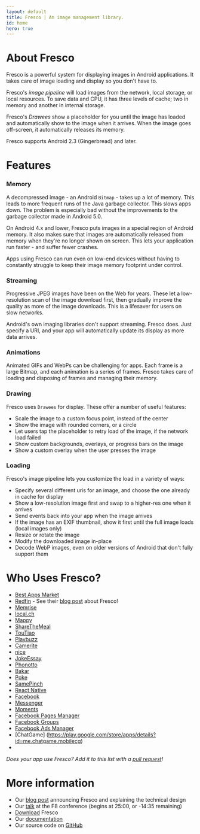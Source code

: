 ```yaml
---
layout: default
title: Fresco | An image management library.
id: home
hero: true
---
```


# About Fresco

Fresco is a powerful system for displaying images in Android applications. It takes care of image loading and display so you don't have to. 

Fresco's *image pipeline* will load images from the network, local storage, or local resources. To save data and CPU, it has three levels of cache; two in memory and another in internal storage.

Fresco's *Drawees* show a placeholder for you until the image has loaded and automatically show to the image when it arrives. When the image goes off-screen, it automatically releases its memory.

Fresco supports Android 2.3 (Gingerbread) and later.

# Features

### Memory

A decompressed image - an Android `Bitmap` - takes up a lot of memory. This leads to more frequent runs of the Java garbage collector. This slows apps down. The problem is especially bad without the improvements to the garbage collector made in Android 5.0.

On Android 4.x and lower, Fresco puts images in a special region of Android memory. It also makes sure that images are automatically released from memory when they're no longer shown on screen. This lets your application run faster - and suffer fewer crashes.

Apps using Fresco can run even on low-end devices without having to constantly struggle to keep their image memory footprint under control.

### Streaming

Progressive JPEG images have been on the Web for years. These let a low-resolution scan of the image download first, then gradually improve the quality as more of the image downloads. This is a lifesaver for users on slow networks.

Android's own imaging libraries don't support streaming. Fresco does. Just specify a URI, and your app will automatically update its display as more data arrives.

### Animations

Animated GIFs and WebPs can be challenging for apps. Each frame is a large Bitmap, and each animation is a series of frames. Fresco takes care of loading and disposing of frames and managing their memory.

### Drawing

Fresco uses `Drawees` for display. These offer a number of useful features:
    
* Scale the image to a custom focus point, instead of the center
* Show the image with rounded corners, or a circle
* Let users tap the placeholder to retry load of the image, if the network load failed
* Show custom backgrounds, overlays, or progress bars on the image
* Show a custom overlay when the user presses the image

### Loading 

Fresco's image pipeline lets you customize the load in a variety of ways:
   
* Specify several different uris for an image, and choose the one already in cache for display
* Show a low-resolution image first and swap to a higher-res one when it arrives
* Send events back into your app when the image arrives
* If the image has an EXIF thumbnail, show it first until the full image loads (local images only)
* Resize or rotate the image 
* Modify the downloaded image in-place
* Decode WebP images, even on older versions of Android that don't fully support them

# Who Uses Fresco?
* [Best Apps Market](https://play.google.com/store/apps/details?id=com.bestappsmarket.android.bestapps)
* [Redfin](https://play.google.com/store/apps/details?id=com.redfin.android) - See their [blog post](https://www.redfin.com/devblog/2015/10/using-fresco-to-load-images-efficiently-on-android.html) about Fresco!
* [Memrise](https://play.google.com/store/apps/details?id=com.memrise.android.memrisecompanion)
* [local.ch](https://play.google.com/store/apps/details?id=ch.local.android)
* [Mappy](https://play.google.com/store/apps/details?id=com.mappy.app)
* [ShareTheMeal](https://play.google.com/store/apps/details?id=org.sharethemeal.app)
* [TouTiao](https://play.google.com/store/apps/details?id=com.ss.android.article.news)
* [Playbuzz](https://play.google.com/store/apps/details?id=com.playbuzz.android.app)
* [Camerite](https://play.google.com/store/apps/details?id=com.camerite)
* [nice](https://play.google.com/store/apps/details?id=com.nice.main)
* [JokeEssay](https://play.google.com/store/apps/details?id=com.ss.android.essay.joke)
* [Phonotto](https://play.google.com/store/apps/details?id=com.duckma.phonotto)
* [Bakar](https://play.google.com/store/apps/details?id=com.bakar)
* [Poke](https://play.google.com/store/apps/details?id=com.netpub.poke)
* [SamePinch](https://play.google.com/store/apps/details?id=co.samepinch.android.app)
* [React Native](https://facebook.github.io/react-native/)
* [Facebook](https://play.google.com/store/apps/details?id=com.facebook.katana)
* [Messenger](https://play.google.com/store/apps/details?id=com.facebook.orca)
* [Moments](https://play.google.com/store/apps/details?id=com.facebook.moments)
* [Facebook Pages Manager](https://play.google.com/store/apps/details?id=com.facebook.pages.app)
* [Facebook Groups](https://play.google.com/store/apps/details?id=com.facebook.groups)  
* [Facebook Ads Manager](https://play.google.com/store/apps/details?id=com.facebook.adsmanager)
* [ChatGame] (https://play.google.com/store/apps/details?id=me.chatgame.mobilecg)
* 
*Does your app use Fresco? Add it to this list with a [pull request](https://github.com/facebook/fresco/edit/gh-pages/index.md)!*
        
# More information

* Our [blog post](https://code.facebook.com/posts/366199913563917) announcing Fresco and explaining the technical design
* Our [talk](https://developers.facebooklive.com/videos/542/move-fast-ensuring-mobile-performance-without-breaking-things) at the F8 conference (begins at 25:00, or -14:35 remaining)
* [Download](docs/index.html) Fresco
* Our [documentation](docs/getting-started.html)
* Our source code on [GitHub](https://github.com/facebook/fresco)
